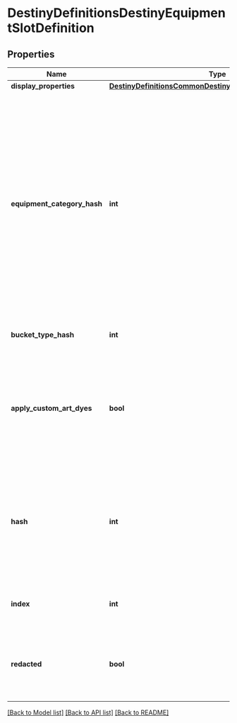 # DestinyDefinitionsDestinyEquipmentSlotDefinition

## Properties
Name | Type | Description | Notes
------------ | ------------- | ------------- | -------------
**display_properties** | [**DestinyDefinitionsCommonDestinyDisplayPropertiesDefinition**](DestinyDefinitionsCommonDestinyDisplayPropertiesDefinition.md) |  | [optional] 
**equipment_category_hash** | **int** | These technically point to \&quot;Equipment Category Definitions\&quot;.  But don&#39;t get excited.  There&#39;snothing of significant value in those definitions, so I didn&#39;t bother to expose them.  You can use thehash here to group equipment slots by common functionality, which serves the same purpose as if we hadthe Equipment Category definitions exposed. | [optional] 
**bucket_type_hash** | **int** | The inventory bucket that owns this equipment slot. | [optional] 
**apply_custom_art_dyes** | **bool** | If True, equipped items should have their custom art dyes applied when rendering the item.Otherwise, custom art dyes on an item should be ignored if the item is equipped in this slot. | [optional] 
**hash** | **int** | The unique identifier for this entity.  Guaranteed to be unique for the type of entity, but not globally.  When entities refer to each other in Destiny content, it is this hash that they are referring to. | [optional] 
**index** | **int** | The index of the entity as it was found in the investment tables. | [optional] 
**redacted** | **bool** | If this is true, then there is an entity with this identifier/type combination, but BNet isnot yet allowed to show it.  Sorry! | [optional] 

[[Back to Model list]](../README.md#documentation-for-models) [[Back to API list]](../README.md#documentation-for-api-endpoints) [[Back to README]](../README.md)


